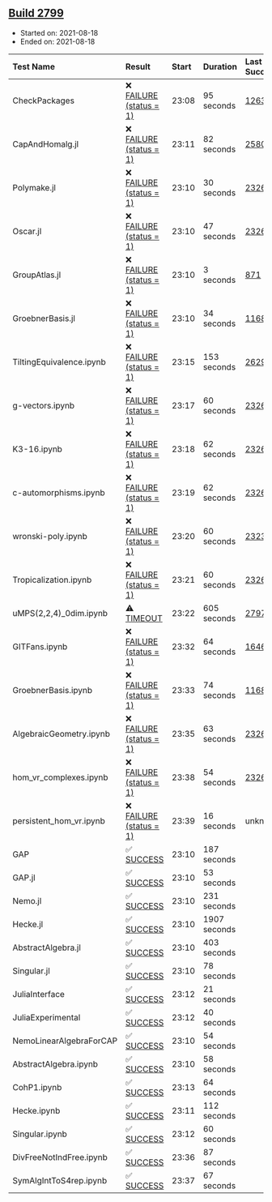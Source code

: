 ## [Build 2799](https://oscarci.mathematik.uni-kl.de/job/oscar-stable/2799/)

* Started on: 2021-08-18
* Ended on: 2021-08-18

| Test Name    | Result | Start | Duration | Last Success | First Failure |
|:-------------|:-------|:------|:---------|:-------------|:--------------|
| CheckPackages | ❌ [FAILURE (status = 1)](https://oscarci.mathematik.uni-kl.de/job/oscar-stable/2799/artifact/logs/build-2799/CheckPackages.log) | 23:08 | 95 seconds | [1263](https://oscarci.mathematik.uni-kl.de/job/oscar-stable/1263/) | [1264](https://oscarci.mathematik.uni-kl.de/job/oscar-stable/1264/) |
| CapAndHomalg.jl | ❌ [FAILURE (status = 1)](https://oscarci.mathematik.uni-kl.de/job/oscar-stable/2799/artifact/logs/build-2799/CapAndHomalg.jl.log) | 23:11 | 82 seconds | [2580](https://oscarci.mathematik.uni-kl.de/job/oscar-stable/2580/) | [2581](https://oscarci.mathematik.uni-kl.de/job/oscar-stable/2581/) |
| Polymake.jl | ❌ [FAILURE (status = 1)](https://oscarci.mathematik.uni-kl.de/job/oscar-stable/2799/artifact/logs/build-2799/Polymake.jl.log) | 23:10 | 30 seconds | [2326](https://oscarci.mathematik.uni-kl.de/job/oscar-stable/2326/) | [2327](https://oscarci.mathematik.uni-kl.de/job/oscar-stable/2327/) |
| Oscar.jl | ❌ [FAILURE (status = 1)](https://oscarci.mathematik.uni-kl.de/job/oscar-stable/2799/artifact/logs/build-2799/Oscar.jl.log) | 23:10 | 47 seconds | [2326](https://oscarci.mathematik.uni-kl.de/job/oscar-stable/2326/) | [2327](https://oscarci.mathematik.uni-kl.de/job/oscar-stable/2327/) |
| GroupAtlas.jl | ❌ [FAILURE (status = 1)](https://oscarci.mathematik.uni-kl.de/job/oscar-stable/2799/artifact/logs/build-2799/GroupAtlas.jl.log) | 23:10 | 3 seconds | [871](https://oscarci.mathematik.uni-kl.de/job/oscar-stable/871/) | [872](https://oscarci.mathematik.uni-kl.de/job/oscar-stable/872/) |
| GroebnerBasis.jl | ❌ [FAILURE (status = 1)](https://oscarci.mathematik.uni-kl.de/job/oscar-stable/2799/artifact/logs/build-2799/GroebnerBasis.jl.log) | 23:10 | 34 seconds | [1168](https://oscarci.mathematik.uni-kl.de/job/oscar-stable/1168/) | [1169](https://oscarci.mathematik.uni-kl.de/job/oscar-stable/1169/) |
| TiltingEquivalence.ipynb | ❌ [FAILURE (status = 1)](https://oscarci.mathematik.uni-kl.de/job/oscar-stable/2799/artifact/logs/build-2799/TiltingEquivalence.ipynb.log) | 23:15 | 153 seconds | [2629](https://oscarci.mathematik.uni-kl.de/job/oscar-stable/2629/) | [2630](https://oscarci.mathematik.uni-kl.de/job/oscar-stable/2630/) |
| g-vectors.ipynb | ❌ [FAILURE (status = 1)](https://oscarci.mathematik.uni-kl.de/job/oscar-stable/2799/artifact/logs/build-2799/g-vectors.ipynb.log) | 23:17 | 60 seconds | [2326](https://oscarci.mathematik.uni-kl.de/job/oscar-stable/2326/) | [2327](https://oscarci.mathematik.uni-kl.de/job/oscar-stable/2327/) |
| K3-16.ipynb | ❌ [FAILURE (status = 1)](https://oscarci.mathematik.uni-kl.de/job/oscar-stable/2799/artifact/logs/build-2799/K3-16.ipynb.log) | 23:18 | 62 seconds | [2326](https://oscarci.mathematik.uni-kl.de/job/oscar-stable/2326/) | [2327](https://oscarci.mathematik.uni-kl.de/job/oscar-stable/2327/) |
| c-automorphisms.ipynb | ❌ [FAILURE (status = 1)](https://oscarci.mathematik.uni-kl.de/job/oscar-stable/2799/artifact/logs/build-2799/c-automorphisms.ipynb.log) | 23:19 | 62 seconds | [2326](https://oscarci.mathematik.uni-kl.de/job/oscar-stable/2326/) | [2327](https://oscarci.mathematik.uni-kl.de/job/oscar-stable/2327/) |
| wronski-poly.ipynb | ❌ [FAILURE (status = 1)](https://oscarci.mathematik.uni-kl.de/job/oscar-stable/2799/artifact/logs/build-2799/wronski-poly.ipynb.log) | 23:20 | 60 seconds | [2323](https://oscarci.mathematik.uni-kl.de/job/oscar-stable/2323/) | [2324](https://oscarci.mathematik.uni-kl.de/job/oscar-stable/2324/) |
| Tropicalization.ipynb | ❌ [FAILURE (status = 1)](https://oscarci.mathematik.uni-kl.de/job/oscar-stable/2799/artifact/logs/build-2799/Tropicalization.ipynb.log) | 23:21 | 60 seconds | [2326](https://oscarci.mathematik.uni-kl.de/job/oscar-stable/2326/) | [2327](https://oscarci.mathematik.uni-kl.de/job/oscar-stable/2327/) |
| uMPS(2,2,4)_0dim.ipynb | ⚠ [TIMEOUT](https://oscarci.mathematik.uni-kl.de/job/oscar-stable/2799/artifact/logs/build-2799/uMPS-2-2-4-_0dim.ipynb.log) | 23:22 | 605 seconds | [2797](https://oscarci.mathematik.uni-kl.de/job/oscar-stable/2797/) | [2798](https://oscarci.mathematik.uni-kl.de/job/oscar-stable/2798/) |
| GITFans.ipynb | ❌ [FAILURE (status = 1)](https://oscarci.mathematik.uni-kl.de/job/oscar-stable/2799/artifact/logs/build-2799/GITFans.ipynb.log) | 23:32 | 64 seconds | [1646](https://oscarci.mathematik.uni-kl.de/job/oscar-stable/1646/) | [1647](https://oscarci.mathematik.uni-kl.de/job/oscar-stable/1647/) |
| GroebnerBasis.ipynb | ❌ [FAILURE (status = 1)](https://oscarci.mathematik.uni-kl.de/job/oscar-stable/2799/artifact/logs/build-2799/GroebnerBasis.ipynb.log) | 23:33 | 74 seconds | [1168](https://oscarci.mathematik.uni-kl.de/job/oscar-stable/1168/) | [1169](https://oscarci.mathematik.uni-kl.de/job/oscar-stable/1169/) |
| AlgebraicGeometry.ipynb | ❌ [FAILURE (status = 1)](https://oscarci.mathematik.uni-kl.de/job/oscar-stable/2799/artifact/logs/build-2799/AlgebraicGeometry.ipynb.log) | 23:35 | 63 seconds | [2326](https://oscarci.mathematik.uni-kl.de/job/oscar-stable/2326/) | [2327](https://oscarci.mathematik.uni-kl.de/job/oscar-stable/2327/) |
| hom_vr_complexes.ipynb | ❌ [FAILURE (status = 1)](https://oscarci.mathematik.uni-kl.de/job/oscar-stable/2799/artifact/logs/build-2799/hom_vr_complexes.ipynb.log) | 23:38 | 54 seconds | [2326](https://oscarci.mathematik.uni-kl.de/job/oscar-stable/2326/) | [2327](https://oscarci.mathematik.uni-kl.de/job/oscar-stable/2327/) |
| persistent_hom_vr.ipynb | ❌ [FAILURE (status = 1)](https://oscarci.mathematik.uni-kl.de/job/oscar-stable/2799/artifact/logs/build-2799/persistent_hom_vr.ipynb.log) | 23:39 | 16 seconds | unknown | unknown |
| GAP | ✅ [SUCCESS](https://oscarci.mathematik.uni-kl.de/job/oscar-stable/2799/artifact/logs/build-2799/GAP.log) | 23:10 | 187 seconds |  |  |
| GAP.jl | ✅ [SUCCESS](https://oscarci.mathematik.uni-kl.de/job/oscar-stable/2799/artifact/logs/build-2799/GAP.jl.log) | 23:10 | 53 seconds |  |  |
| Nemo.jl | ✅ [SUCCESS](https://oscarci.mathematik.uni-kl.de/job/oscar-stable/2799/artifact/logs/build-2799/Nemo.jl.log) | 23:10 | 231 seconds |  |  |
| Hecke.jl | ✅ [SUCCESS](https://oscarci.mathematik.uni-kl.de/job/oscar-stable/2799/artifact/logs/build-2799/Hecke.jl.log) | 23:10 | 1907 seconds |  |  |
| AbstractAlgebra.jl | ✅ [SUCCESS](https://oscarci.mathematik.uni-kl.de/job/oscar-stable/2799/artifact/logs/build-2799/AbstractAlgebra.jl.log) | 23:10 | 403 seconds |  |  |
| Singular.jl | ✅ [SUCCESS](https://oscarci.mathematik.uni-kl.de/job/oscar-stable/2799/artifact/logs/build-2799/Singular.jl.log) | 23:10 | 78 seconds |  |  |
| JuliaInterface | ✅ [SUCCESS](https://oscarci.mathematik.uni-kl.de/job/oscar-stable/2799/artifact/logs/build-2799/JuliaInterface.log) | 23:12 | 21 seconds |  |  |
| JuliaExperimental | ✅ [SUCCESS](https://oscarci.mathematik.uni-kl.de/job/oscar-stable/2799/artifact/logs/build-2799/JuliaExperimental.log) | 23:12 | 40 seconds |  |  |
| NemoLinearAlgebraForCAP | ✅ [SUCCESS](https://oscarci.mathematik.uni-kl.de/job/oscar-stable/2799/artifact/logs/build-2799/NemoLinearAlgebraForCAP.log) | 23:10 | 54 seconds |  |  |
| AbstractAlgebra.ipynb | ✅ [SUCCESS](https://oscarci.mathematik.uni-kl.de/job/oscar-stable/2799/artifact/logs/build-2799/AbstractAlgebra.ipynb.log) | 23:10 | 58 seconds |  |  |
| CohP1.ipynb | ✅ [SUCCESS](https://oscarci.mathematik.uni-kl.de/job/oscar-stable/2799/artifact/logs/build-2799/CohP1.ipynb.log) | 23:13 | 64 seconds |  |  |
| Hecke.ipynb | ✅ [SUCCESS](https://oscarci.mathematik.uni-kl.de/job/oscar-stable/2799/artifact/logs/build-2799/Hecke.ipynb.log) | 23:11 | 112 seconds |  |  |
| Singular.ipynb | ✅ [SUCCESS](https://oscarci.mathematik.uni-kl.de/job/oscar-stable/2799/artifact/logs/build-2799/Singular.ipynb.log) | 23:12 | 60 seconds |  |  |
| DivFreeNotIndFree.ipynb | ✅ [SUCCESS](https://oscarci.mathematik.uni-kl.de/job/oscar-stable/2799/artifact/logs/build-2799/DivFreeNotIndFree.ipynb.log) | 23:36 | 87 seconds |  |  |
| SymAlgIntToS4rep.ipynb | ✅ [SUCCESS](https://oscarci.mathematik.uni-kl.de/job/oscar-stable/2799/artifact/logs/build-2799/SymAlgIntToS4rep.ipynb.log) | 23:37 | 67 seconds |  |  |
